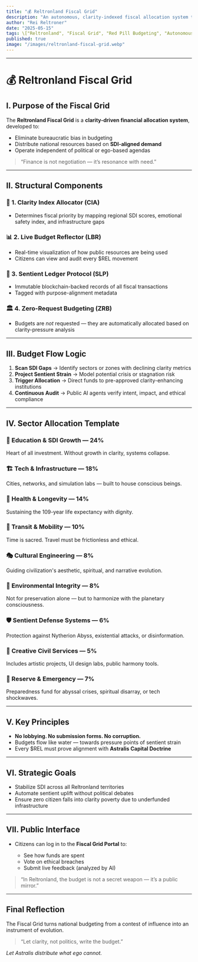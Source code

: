 ```yaml
---
title: "💰 Reltronland Fiscal Grid"
description: "An autonomous, clarity-indexed fiscal allocation system that powers the Red Pill economy of Reltronland. Designed to replace bureaucratic, corruptible budget models."
author: "Rei Reltroner"
date: "2025-05-15"
tags: \["Reltronland", "Fiscal Grid", "Red Pill Budgeting", "Autonomous Finance", "Astralis Economy"]
published: true
image: "/images/reltronland-fiscal-grid.webp"
---
```


---

# 💰 Reltronland Fiscal Grid

## I. Purpose of the Fiscal Grid

The **Reltronland Fiscal Grid** is a **clarity-driven financial allocation system**, developed to:

* Eliminate bureaucratic bias in budgeting
* Distribute national resources based on **SDI-aligned demand**
* Operate independent of political or ego-based agendas

> “Finance is not negotiation — it’s resonance with need.”

---

## II. Structural Components

### 🧠 1. **Clarity Index Allocator (CIA)**

* Determines fiscal priority by mapping regional SDI scores, emotional safety index, and infrastructure gaps

### 📊 2. **Live Budget Reflector (LBR)**

* Real-time visualization of how public resources are being used
* Citizens can view and audit every \$REL movement

### 🧮 3. **Sentient Ledger Protocol (SLP)**

* Immutable blockchain-backed records of all fiscal transactions
* Tagged with purpose-alignment metadata

### 🏛️ 4. **Zero-Request Budgeting (ZRB)**

* Budgets are *not* requested — they are automatically allocated based on clarity-pressure analysis

---

## III. Budget Flow Logic

1. **Scan SDI Gaps** → Identify sectors or zones with declining clarity metrics
2. **Project Sentient Strain** → Model potential crisis or stagnation risk
3. **Trigger Allocation** → Direct funds to pre-approved clarity-enhancing institutions
4. **Continuous Audit** → Public AI agents verify intent, impact, and ethical compliance

---

## IV. Sector Allocation Template

### 🧬 Education & SDI Growth — 24%  
Heart of all investment. Without growth in clarity, systems collapse.

### 🏗️ Tech & Infrastructure — 18%  
Cities, networks, and simulation labs — built to house conscious beings.

### 🧠 Health & Longevity — 14%  
Sustaining the 109-year life expectancy with dignity.

### 🚄 Transit & Mobility — 10%  
Time is sacred. Travel must be frictionless and ethical.

### 🎭 Cultural Engineering — 8%  
Guiding civilization's aesthetic, spiritual, and narrative evolution.

### 🌿 Environmental Integrity — 8%  
Not for preservation alone — but to harmonize with the planetary consciousness.

### 🛡️ Sentient Defense Systems — 6%  
Protection against Nytherion Abyss, existential attacks, or disinformation.

### 🧰 Creative Civil Services — 5%  
Includes artistic projects, UI design labs, public harmony tools.

### 🚨 Reserve & Emergency — 7%  
Preparedness fund for abyssal crises, spiritual disarray, or tech shockwaves.

---

## V. Key Principles

* **No lobbying. No submission forms. No corruption.**
* Budgets flow like water — towards pressure points of sentient strain
* Every \$REL must prove alignment with **Astralis Capital Doctrine**

---

## VI. Strategic Goals

* Stabilize SDI across all Reltronland territories
* Automate sentient uplift without political debates
* Ensure zero citizen falls into clarity poverty due to underfunded infrastructure

---

## VII. Public Interface

* Citizens can log in to the **Fiscal Grid Portal** to:

  * See how funds are spent
  * Vote on ethical breaches
  * Submit live feedback (analyzed by AI)

> “In Reltronland, the budget is not a secret weapon — it’s a public mirror.”

---

## Final Reflection

The Fiscal Grid turns national budgeting from a contest of influence into an instrument of evolution.

> “Let clarity, not politics, write the budget.”

*Let Astralis distribute what ego cannot.*

